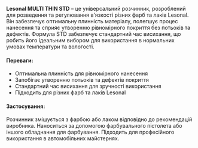 **Lesonal MULTI THIN STD** – це універсальний розчинник, розроблений для розведення та регулювання в'язкості різних фарб та лаків Lesonal. Він забезпечує оптимальну плинність матеріалу, полегшує процес нанесення та сприяє утворенню рівномірного покриття без потьоків та дефектів. Формула STD забезпечує стандартний час висихання, що робить його ідеальним вибором для використання в нормальних умовах температури та вологості.

#### Переваги:

- Оптимальна плинність для рівномірного нанесення
- Запобігає утворенню потьоків та дефектів покриття
- Стандартний час висихання для зручності використання
- Підходить для різних фарб та лаків Lesonal

#### Застосування:

Розчинник змішується з фарбою або лаком відповідно до рекомендацій виробника. Наноситься за допомогою фарбувального пістолета або іншого обладнання для фарбування. Підходить для професійного використання в автомобільних майстернях.
